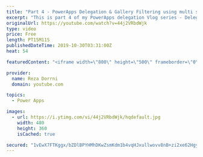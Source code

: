 ```yaml
---
title: "Part 4 - PowerApps Delegation & Gallery Filtering using multi select Choice and Lookup Columns"
excerpt: "This is part 4 of my PowerApps delegation Vlog series - Delegation with Multi Choice/Lookup columns (SharePoint)   This video will walk you through the concept of achieving delegation and filtering with multi select columns. Filter based on single option or multiple options   Part 1 - What is delegation"
originalUrl: https://youtube.com/watch?v=44j2VRbdWjk
type: video
price: Free
length: PT15M11S
publishedDateTime: 2019-10-30T03:31:00Z
heat: 54

featuredContent: "<iframe width=\"800\" height=\"500\" frameborder=\"0\" src=\"https://www.youtube.com/embed/44j2VRbdWjk\" allow=\"accelerometer; autoplay; encrypted-media; gyroscope; picture-in-picture\" allowfullscreen></iframe>"

provider:
  name: Reza Dorrni
  domain: youtube.com

topics:
  - Power Apps

images:
  - url: https://i.ytimg.com/vi/44j2VRbdWjk/hqdefault.jpg
    width: 480
    height: 360
    isCached: true

secured: "1vEwX7FTKggx/bZDlBPYHMhDKwZsmKdm1b4vqHJxullwovv8nB+zi2xe62Hgymk4YL9BH4Fc73OAAxjGVybfD3bdRQvhciZOfDi68vwUmDtOssJg3BK+Xjc4SpFLyr8SOmeoe7bx8RcfBgLZHf0pvZQlMtNhUn646HsOmATsxVmLLHS19h8vd+Dn+QkW5g3XzbpO8kWWIyQEqEiH9eFe3SVbfHte5mYlQU5QXU3jjoyy7XuJj87ZCXKTK4iDpTpxVJeFdbVqt5YItK+GqQpY09MFvA/F63htZqjRF84M7Wep+QB6B+ZrqATrgv6YHb3A27GtVRKLBjkbp2FP16htqy4uKyKxahFm+0/4FTOaq3ELJfvJ6+YOUH9jIfHwm1qLa1HpbQ6QmlCcZMatR04eB2YmbOf25WbuypA5S6zVFR8=;E41/upFZk1hHiwc/aY/SYQ=="
---
```


